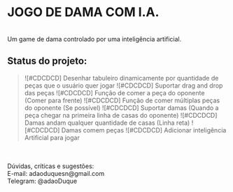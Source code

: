 # JOGO DE DAMA COM I.A.
<br />
Um game de dama controlado por uma inteligência artificial.<br/>

## Status do projeto:

> ![#CDCDCD] Desenhar tabuleiro dinamicamente por quantidade de peças que o usuário quer jogar
> ![#CDCDCD] Suportar drag and drop das peças
> ![#CDCDCD] Função de comer a peça do oponente (Comer para frente)
> ![#CDCDCD] Função de comer múltiplas peças do oponente (Se possível)
> ![#CDCDCD] Suportar damas (Quando a peça chegar na primeira linha de casas do oponente)
> ![#CDCDCD] Damas andam qualquer quantidade de casas (Linha reta)
> ![#CDCDCD] Damas comem peças
> ![#CDCDCD] Adicionar inteligência Artificial para jogar

<br />
<br />
Dúvidas, críticas e sugestões:<br>
E-mail: adaoduquesn@gmail.com<br>
Telegram: @adaoDuque <br>


